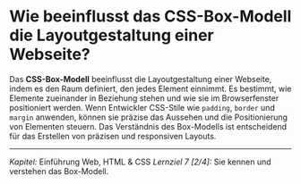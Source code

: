 # Wie beeinflusst das CSS-Box-Modell die Layoutgestaltung einer Webseite?

Das **CSS-Box-Modell** beeinflusst die Layoutgestaltung einer Webseite, indem es den Raum definiert, den jedes Element einnimmt. Es bestimmt, wie Elemente zueinander in Beziehung stehen und wie sie im Browserfenster positioniert werden. Wenn Entwickler CSS-Stile wie `padding`, `border` und `margin` anwenden, können sie präzise das Aussehen und die Positionierung von Elementen steuern. Das Verständnis des Box-Modells ist entscheidend für das Erstellen von präzisen und responsiven Layouts.

---

_Kapitel:_ Einführung Web, HTML & CSS
_Lernziel 7 \[2/4\]:_ Sie kennen und verstehen das Box-Modell.
